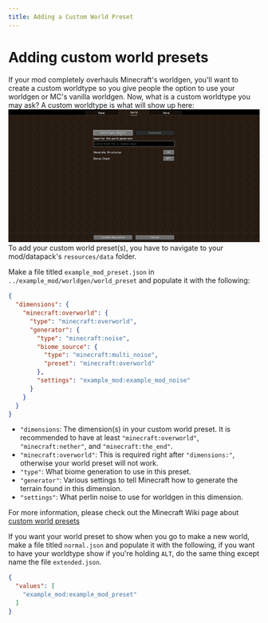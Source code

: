 ```yaml
---
title: Adding a Custom World Preset
---
```


# Adding custom world presets
If your mod completely overhauls Minecraft's worldgen, you'll want to create a custom worldtype so you give people the option to use your worldgen or MC's vanilla worldgen.
Now, what is a custom worldtype you may ask? A custom worldtype is what will show up here: ![creating a new world](../../static/misc/createANewWorld.png)
To add your custom world preset(s), you have to navigate to your mod/datapack's `resources/data` folder.

Make a file titled `example_mod_preset.json` in `../example_mod/worldgen/world_preset` and populate it with the following:
```json
{
  "dimensions": {
    "minecraft:overworld": {
      "type": "minecraft:overworld",
      "generator": {
        "type": "minecraft:noise",
        "biome_source": {
          "type": "minecraft:multi_noise",
          "preset": "minecraft:overworld"
        },
        "settings": "example_mod:example_mod_noise"
      }
    }
  }
}
```
- `"dimensions`: The dimension(s) in your custom world preset. It is recommended to have at least `"minecraft:overworld"`, `"minecraft:nether"`, and `"minecraft:the_end"`.
- `"minecraft:overworld"`: This is required right after `"dimensions:"`, otherwise your world preset will not work.
- `"type"`: What biome generation to use in this preset.
- `"generator"`: Various settings to tell Minecraft how to generate the terrain found in this dimension.
- `"settings"`: What perlin noise to use for worldgen in this dimension.

For more information, please check out the Minecraft Wiki page about [custom world presets](https://minecraft.wiki/w/Custom_world_preset)

If you want your world preset to show when you go to make a new world, make a file titled `normal.json` and populate it with the following, if you want to have your worldtype show if you're holding `ALT`, do the same thing except name the file `extended.json`.

```json
{
  "values": [
    "example_mod:example_mod_preset"
  ]
}
```
